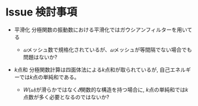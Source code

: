 # Issue 検討事項

- 平滑化
分極関数の振動数における平滑化ではガウシアンフィルターを用いてる
  - $𝜔$メッシュ数で規格化されているが、$𝜔$メッシュが等間隔でない場合でも問題はないか?

- $k$点和
分極関数計算は四面体法による$k$点和が取られているが, 自己エネルギーでは$k$点の単純和である。
  - $W(𝜔)$が滑らかではなく$𝛿$関数的な構造を持つ場合に, $k$点の単純和では$k$点数が多く必要となるのではないか?
